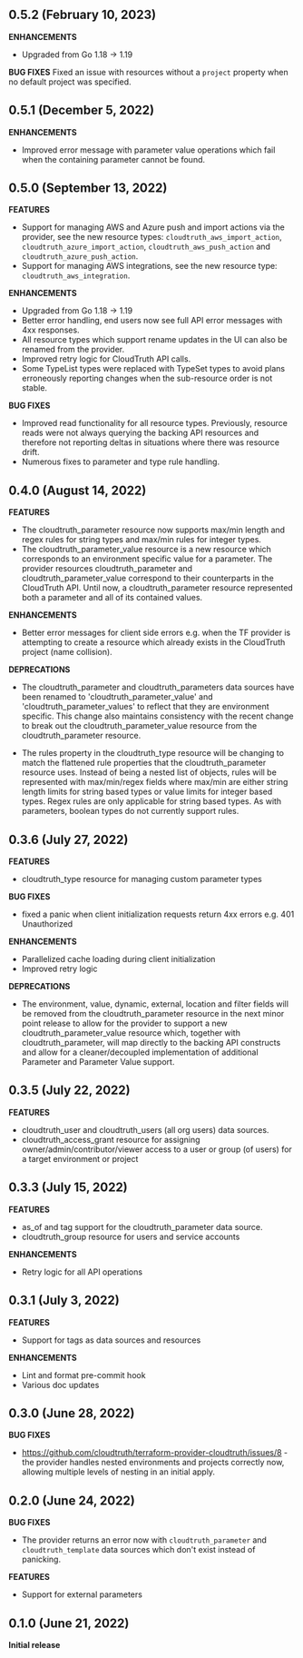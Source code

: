 ## 0.5.2 (February 10, 2023)
**ENHANCEMENTS**
* Upgraded from Go 1.18 -> 1.19

**BUG FIXES**
Fixed an issue with resources without a `project` property when no default project was specified.

## 0.5.1 (December 5, 2022)
**ENHANCEMENTS**
* Improved error message with parameter value operations which fail when the containing parameter cannot be found.

## 0.5.0 (September 13, 2022)
**FEATURES**
* Support for managing AWS and Azure push and import actions via the provider, see the new resource types: `cloudtruth_aws_import_action`, `cloudtruth_azure_import_action`, `cloudtruth_aws_push_action` and `cloudtruth_azure_push_action`.
* Support for managing AWS integrations, see the new resource type: `cloudtruth_aws_integration`.

**ENHANCEMENTS**
* Upgraded from Go 1.18 -> 1.19
* Better error handling, end users now see full API error messages with 4xx responses.
* All resource types which support rename updates in the UI can also be renamed from the provider.
* Improved retry logic for CloudTruth API calls.
* Some TypeList types were replaced with TypeSet types to avoid plans erroneously reporting changes when the sub-resource order is not stable.

**BUG FIXES**
* Improved read functionality for all resource types. Previously, resource reads were not always querying the backing API resources and therefore not reporting deltas in situations where there was resource drift.
* Numerous fixes to parameter and type rule handling.

## 0.4.0 (August 14, 2022)

**FEATURES**
* The cloudtruth_parameter resource now supports max/min length and regex rules for string types and max/min rules for integer types.
* The cloudtruth_parameter_value resource is a new resource which corresponds to an environment specific value for a parameter. The provider resources cloudtruth_parameter and
cloudtruth_parameter_value correspond to their counterparts in the CloudTruth API. Until now, a cloudtruth_parameter resource represented both a parameter and all of its contained values.

**ENHANCEMENTS**
* Better error messages for client side errors e.g. when the TF provider is attempting to create a resource which already exists in the CloudTruth project (name collision).

**DEPRECATIONS**
* The cloudtruth_parameter and cloudtruth_parameters data sources have been renamed to 'cloudtruth_parameter_value' and 'cloudtruth_parameter_values' to reflect that they are environment
specific. This change also maintains consistency with the recent change to break out the cloudtruth_parameter_value resource from the cloudtruth_parameter resource.

* The rules property in the cloudtruth_type resource will be changing to match the flattened rule properties that the cloudtruth_parameter resource uses. Instead of being a nested
list of objects, rules will be represented with max/min/regex fields where max/min are either string length limits for string based types or value limits for integer based types. Regex
rules are only applicable for string based types. As with parameters, boolean types do not currently support rules.

## 0.3.6 (July 27, 2022)

**FEATURES**
* cloudtruth_type resource for managing custom parameter types

**BUG FIXES**
* fixed a panic when client initialization requests return 4xx errors e.g. 401 Unauthorized

**ENHANCEMENTS**
* Parallelized cache loading during client initialization
* Improved retry logic

**DEPRECATIONS**
* The environment, value, dynamic, external, location and filter fields will be removed from the cloudtruth_parameter resource in the next minor point release to allow for the provider to support a new cloudtruth_parameter_value resource which, together with cloudtruth_parameter, will map directly to the backing API constructs and allow for a cleaner/decoupled implementation of additional Parameter and Parameter Value support.

## 0.3.5 (July 22, 2022)

**FEATURES**
* cloudtruth_user and cloudtruth_users (all org users) data sources.
* cloudtruth_access_grant resource for assigning owner/admin/contributor/viewer access to
a user or group (of users) for a target environment or project

## 0.3.3 (July 15, 2022)

**FEATURES**
* as_of and tag support for the cloudtruth_parameter data source.
* cloudtruth_group resource for users and service accounts

**ENHANCEMENTS**
* Retry logic for all API operations

## 0.3.1 (July 3, 2022)

**FEATURES**
* Support for tags as data sources and resources

**ENHANCEMENTS**
* Lint and format pre-commit hook
* Various doc updates

## 0.3.0 (June 28, 2022)

**BUG FIXES**
* https://github.com/cloudtruth/terraform-provider-cloudtruth/issues/8 - the provider handles nested environments and projects correctly now, allowing multiple levels of nesting in an initial apply.


## 0.2.0 (June 24, 2022)

**BUG FIXES**
* The provider returns an error now with `cloudtruth_parameter` and `cloudtruth_template` data sources which don't exist instead of panicking.

**FEATURES**
* Support for external parameters


## 0.1.0 (June 21, 2022)

**Initial release**

